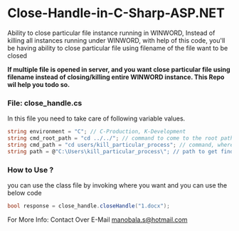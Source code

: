# Close-Handle-in-C-Sharp-ASP.NET
Ability to close particular file instance running in WINWORD, Instead of killing all instances running under WINWORD, with help of this code, you'll be having ability to close particular file using filename of the file want to be closed

**If multiple file is opened in server, and you want close particular file using filename instead of closing/killing entire WINWORD instance. This Repo wil help you todo so.**

### File: close_handle.cs
In this file you need to take care of following variable values.
```csharp
string environment = "C"; // C-Production, K-Development
string cmd_root_path = "cd ../../"; // command to come to the root path
string cmd_path = "cd users/kill_particular_process"; // command, where you need to store(output.txt)/run(Closing Handle) the Handle
string path = @"C:\Users\kill_particular_process\"; // path to get find the handle id using file name from the output.txt file
```

### How to Use ?
you can use the class file by invoking where you want and you can use the below code
```csharp
bool response = close_handle.closeHandle("1.docx");
```

For More Info: Contact Over E-Mail manobala.s@hotmail.com
